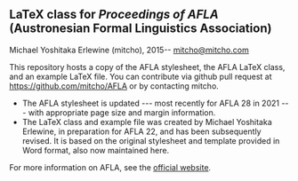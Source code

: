 ## LaTeX class for *Proceedings of AFLA* (Austronesian Formal Linguistics Association)

Michael Yoshitaka Erlewine (mitcho), 2015--
mitcho@mitcho.com

This repository hosts a copy of the AFLA stylesheet, the AFLA LaTeX class, and an example LaTeX file. You can contribute via github pull request at https://github.com/mitcho/AFLA or by contacting mitcho.

* The AFLA stylesheet is updated --- most recently for AFLA 28 in 2021 --- with appropriate page size and margin information.
* The LaTeX class and example file was created by Michael Yoshitaka Erlewine, in preparation for AFLA 22, and has been subsequently revised. It is based on the original stylesheet and template provided in Word format, also now maintained here.

For more information on AFLA, see the [official website](https://www.uwo.ca/linguistics/research/afla/index.html).
